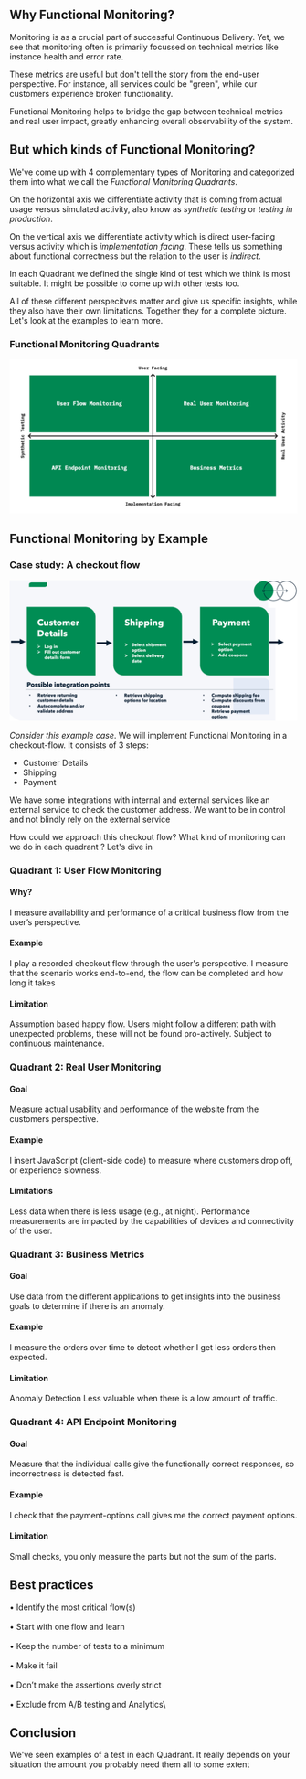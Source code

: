 ## Why Functional Monitoring?
Monitoring is as a crucial part of successful Continuous Delivery. Yet, we see that monitoring often 
is primarily focussed on technical metrics like instance health and error rate. 

These metrics are useful but
don't tell the story from the end-user perspective. For instance, all services could be "green", while our customers experience broken functionality. 

Functional Monitoring helps to bridge the gap between technical metrics and real user impact, greatly enhancing overall observability of the system.

## But which kinds of Functional Monitoring?
We've come up with 4 complementary types of Monitoring and categorized them into what we call the _Functional Monitoring Quadrants_.  

On the horizontal axis we differentiate activity that is coming from actual usage 
versus simulated activity, also know as _synthetic testing_ or _testing in production_.

On the vertical axis we differentiate activity which is direct user-facing 
versus activity which is  _implementation facing_. These tells us something about functional correctness but the relation to the user is _indirect_.

In each Quadrant we defined the single kind of test which we think is most suitable. 
It might be possible to come up with other tests too.

All of these different perspecitves matter and give us specific insights, while they also have their
own limitations. Together they for a complete picture. Let's look at the examples to learn more.

### Functional Monitoring Quadrants
![](../functional_monitoring_quadrants_improved.jpeg)


## Functional Monitoring by Example
### Case study: A checkout flow

![](../checkout_flow.png)

_Consider this example case_. We will implement Functional Monitoring in a checkout-flow. 
It consists of 3 steps:
- Customer Details
- Shipping
- Payment

We have some integrations with internal and external services like an external service to check the customer address.
We want to be in control and not blindly rely on the external service

How could we approach this checkout flow? What kind of monitoring can we do in each quadrant ? Let's dive in

### Quadrant 1: User Flow Monitoring
#### Why?
I measure availability and performance of a critical business flow from the user’s perspective.
#### Example
I play a recorded checkout flow through the user's
perspective. I measure that the scenario works end-to-end, the flow can be completed and how long it takes
#### Limitation
Assumption based happy flow. Users might follow a different path with unexpected problems, these will not be found pro-actively.
Subject to continuous maintenance.

### Quadrant 2: Real User Monitoring
#### Goal
Measure actual usability and performance of the website from the customers perspective.
#### Example
I insert JavaScript (client-side code) to measure where
customers drop off, or experience slowness.
#### Limitations
Less data when there is less usage (e.g., at night). Performance measurements are impacted by the capabilities of devices and connectivity of the user.

### Quadrant 3: Business Metrics 
#### Goal
Use data from the different applications to get insights into the business goals to determine if there is an anomaly.
#### Example
I measure the orders over time to detect whether I get
less orders then expected.
#### Limitation
Anomaly Detection Less valuable when there is a low amount of traffic.

### Quadrant 4: API Endpoint Monitoring
#### Goal
Measure that the individual calls give the functionally correct responses, so incorrectness is detected fast.
#### Example
I check that the payment-options call gives me the correct
payment options.
#### Limitation
Small checks, you only measure the parts but not the sum of the parts.

## Best practices
• Identify the most critical flow(s)\
<br/>
• Start with one flow and learn\
<br/>
• Keep the number of tests to a minimum\
<br/>
• Make it fail\
<br/>
• Don’t make the assertions overly strict\
<br/>
• Exclude from A/B testing and Analytics\

## Conclusion
We've seen examples of a test in each Quadrant. It really depends on your situation the amount   you probably need them all to some extent
